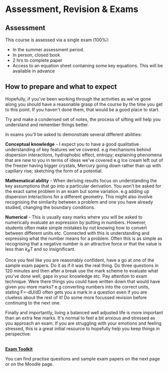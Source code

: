 # Assessment, Revision & Exams

## Assessment

This course is assessed via a single exam (100%):

-	In the summer assessment period.
-	In person, closed book
-	2 hrs to complete paper
-	Access to an equation sheet containing some key equations. This will be available in advance

## How to prepare and what to expect

Hopefully, if you've been working through the activities as we've gone along you should have a reasonable grasp of the course by the time you get to this point. If you haven't done them, that would be a good place to start.

Try and make a condensed set of notes, the process of sifting will help you understand and remember things better. 

In exams you'll be asked to demonstrate several different abilities:

**Conceptual knowledge** - I expect you to have a good qualitative understanding of key features we've covered. e.g mechanisms behind dispersion interactions, hydrophobic effect, entropy; explaining phenomena that are new to you in terms of ideas we've covered e.g Ice cream left out of the freezer having bigger crystals, Mercury going down rather than up with capillary rise; sketching the form of a potential.

**Mathematical ability** - When deriving results focus on understanding the key assumptions that go into a particular derivation. You won't be asked for the exact same problem in an exam but some variation. e.g adding up dispersion interactions for a different geometry. This might also involve recognising the similarity between a problem and one you have already studied, changing the boundary conditions.

**Numerical** - This is usually easy marks where you will be asked to numerically evaluate an expression by putting in numbers. However, students often make simple mistakes by not knowing how to convert between different units etc. Connected with this is understanding and expressing what the number means for a problem. Often this is as simple as recognising that a negative number is an attractive force or that the value is less than $k_{B}T$ and so insignificant.

Once you feel like you are reasonably confident, have a go at one of the sample exam papers. Do it as if it was the real thing. Do three questions in 120 minutes and then after a break use the mark scheme to evaluate what you've done well, gaps in your knowledge etc. Pay attention to exam technique. Were there things you could have written down that would have given you more marks? e.g converting numbers into the correct units, stating F=-dU/dD often gets you a mark in a question even if you are clueless about the rest of it! Do some more focussed revision before continuing to the next one.

Finally and importantly, living a balanced well adjusted life is more important than an extra few marks. It's normal to feel a bit anxious and stressed as you approach an exam. If you are struggling with your emotions and feeling stressed, this is a great initial resource to hopefully help you keep things in perspective:

<br>
<strong><a href="https://www.nottingham.ac.uk/currentstudents/documents/healthyu/2021-documents/web-640597-scom-a5-20pp-examtoolkit-update-njt-feb22.pdf">Exam Toolkit</a></strong>

You can find practise questions and sample exam papers on the next page or on the Moodle page.
